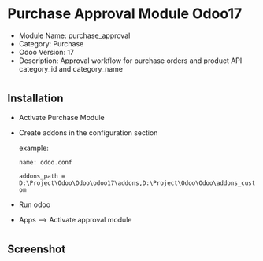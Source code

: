 # **Purchase Approval Module Odoo17**

- Module Name: purchase_approval
- Category: Purchase
- Odoo Version: 17
- Description: Approval workflow for purchase orders and product API category_id and category_name
#
## Installation  
- Activate Purchase Module
- Create addons in the configuration section

  example:

	```name: odoo.conf```

	```addons_path = D:\Project\Odoo\Odoo\odoo17\addons,D:\Project\Odoo\Odoo\addons_custom```
- Run odoo
- Apps --> Activate approval module
#
## Screenshot 

